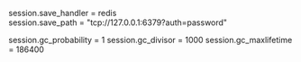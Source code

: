 session.save_handler = redis  
session.save_path = "tcp://127.0.0.1:6379?auth=password"  

session.gc_probability = 1
session.gc_divisor = 1000
session.gc_maxlifetime = 186400